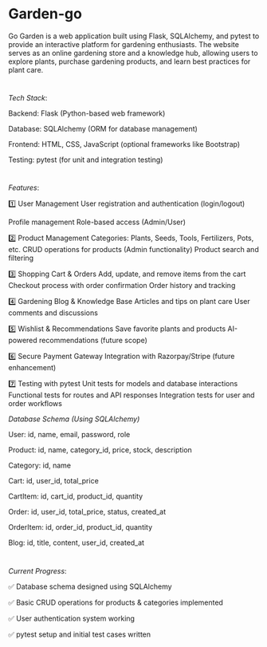 # Garden-go
Go Garden is a web application built using Flask, SQLAlchemy, and pytest to provide an interactive platform for gardening enthusiasts. The website serves as an online gardening store and a knowledge hub, allowing users to explore plants, purchase gardening products, and learn best practices for plant care.

#


*Tech Stack*:

Backend: Flask (Python-based web framework)

Database: SQLAlchemy (ORM for database management)

Frontend: HTML, CSS, JavaScript (optional frameworks like Bootstrap)

Testing: pytest (for unit and integration testing)


#

*Features*:

1️⃣ User Management
User registration and authentication (login/logout)

Profile management
Role-based access (Admin/User)

2️⃣ Product Management
Categories: Plants, Seeds, Tools, Fertilizers, Pots, etc.
CRUD operations for products (Admin functionality)
Product search and filtering

3️⃣ Shopping Cart & Orders
Add, update, and remove items from the cart
Checkout process with order confirmation
Order history and tracking

4️⃣ Gardening Blog & Knowledge Base
Articles and tips on plant care
User comments and discussions

5️⃣ Wishlist & Recommendations
Save favorite plants and products
AI-powered recommendations (future scope)

6️⃣ Secure Payment Gateway
Integration with Razorpay/Stripe (future enhancement)

7️⃣ Testing with pytest
Unit tests for models and database interactions
Functional tests for routes and API responses
Integration tests for user and order workflows


*Database Schema (Using SQLAlchemy)*

User: id, name, email, password, role

Product: id, name, category_id, price, stock, description

Category: id, name

Cart: id, user_id, total_price

CartItem: id, cart_id, product_id, quantity

Order: id, user_id, total_price, status, created_at

OrderItem: id, order_id, product_id, quantity

Blog: id, title, content, user_id, created_at


#

*Current Progress*:

✅ Database schema designed using SQLAlchemy

✅ Basic CRUD operations for products & categories implemented

✅ User authentication system working

✅ pytest setup and initial test cases written


